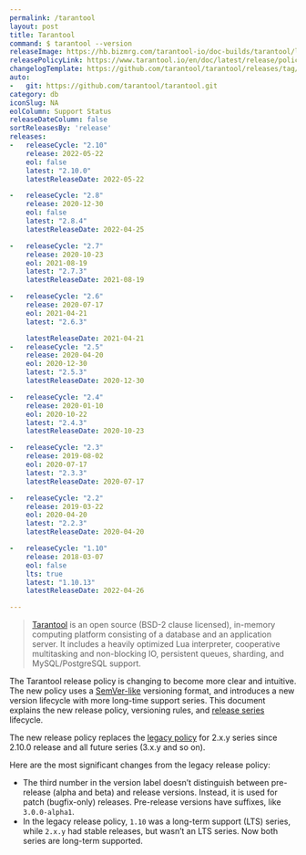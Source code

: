 ```yaml
---
permalink: /tarantool
layout: post
title: Tarantool
command: $ tarantool --version
releaseImage: https://hb.bizmrg.com/tarantool-io/doc-builds/tarantool/latest/images_en/releases_calendar.svg
releasePolicyLink: https://www.tarantool.io/en/doc/latest/release/policy/
changelogTemplate: https://github.com/tarantool/tarantool/releases/tag/__LATEST__
auto:
-   git: https://github.com/tarantool/tarantool.git
category: db
iconSlug: NA
eolColumn: Support Status
releaseDateColumn: false
sortReleasesBy: 'release'
releases:
-   releaseCycle: "2.10"
    release: 2022-05-22
    eol: false
    latest: "2.10.0"
    latestReleaseDate: 2022-05-22

-   releaseCycle: "2.8"
    release: 2020-12-30
    eol: false
    latest: "2.8.4"
    latestReleaseDate: 2022-04-25

-   releaseCycle: "2.7"
    release: 2020-10-23
    eol: 2021-08-19
    latest: "2.7.3"
    latestReleaseDate: 2021-08-19

-   releaseCycle: "2.6"
    release: 2020-07-17
    eol: 2021-04-21
    latest: "2.6.3"

    latestReleaseDate: 2021-04-21
-   releaseCycle: "2.5"
    release: 2020-04-20
    eol: 2020-12-30
    latest: "2.5.3"
    latestReleaseDate: 2020-12-30

-   releaseCycle: "2.4"
    release: 2020-01-10
    eol: 2020-10-22
    latest: "2.4.3"
    latestReleaseDate: 2020-10-23

-   releaseCycle: "2.3"
    release: 2019-08-02
    eol: 2020-07-17
    latest: "2.3.3"
    latestReleaseDate: 2020-07-17

-   releaseCycle: "2.2"
    release: 2019-03-22
    eol: 2020-04-20
    latest: "2.2.3"
    latestReleaseDate: 2020-04-20

-   releaseCycle: "1.10"
    release: 2018-03-07
    eol: false
    lts: true
    latest: "1.10.13"
    latestReleaseDate: 2022-04-26

---
```


> [Tarantool](https://www.tarantool.io/) is an open source (BSD-2 clause licensed), in-memory computing platform consisting of a database and an application server. It includes a heavily optimized Lua interpreter, cooperative multitasking and non-blocking IO, persistent queues, sharding, and MySQL/PostgreSQL support.

The Tarantool release policy is changing to become more clear and intuitive. The new policy uses a [SemVer-like](https://semver.org/) versioning format, and introduces a new version lifecycle with more long-time support series. This document explains the new release policy, versioning rules, and [release series](https://www.tarantool.io/en/doc/latest/release/policy/#term-Release-series) lifecycle.

The new release policy replaces the [legacy policy](https://www.tarantool.io/en/doc/latest/release/legacy-policy/) for 2.x.y series since 2.10.0 release and all future series (3.x.y and so on).

Here are the most significant changes from the legacy release policy:

- The third number in the version label doesn’t distinguish between pre-release (alpha and beta) and release versions. Instead, it is used for patch (bugfix-only) releases. Pre-release versions have suffixes, like `3.0.0-alpha1`.
- In the legacy release policy, `1.10` was a long-term support (LTS) series, while `2.x.y` had stable releases, but wasn’t an LTS series. Now both series are long-term supported.

